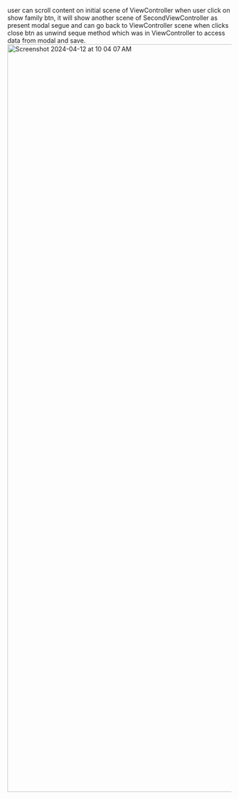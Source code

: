user can scroll content on initial scene of ViewController 
when user click on show family btn, it will show another scene of SecondViewController as present modal segue and can go back to ViewController scene when clicks close btn as unwind seque method which was in ViewController to access data from modal and save.
<img width="1680" alt="Screenshot 2024-04-12 at 10 04 07 AM" src="https://github.com/sumanthpalliboina/ScrollableInterface/assets/85536329/c0ae2867-262b-42d5-a104-4b7faf317a03">
